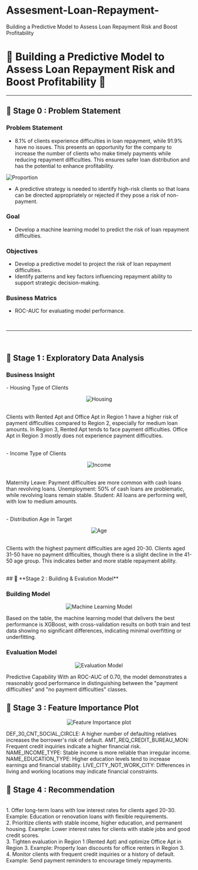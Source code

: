 # Assesment-Loan-Repayment-
Building a Predictive Model to Assess Loan Repayment Risk and Boost Profitability


# 🛒 **Building a Predictive Model to Assess Loan Repayment Risk and Boost Profitability** 🛒
---
## 📂 **Stage 0 : Problem Statement**
### Problem Statement
- 8.1% of clients experience difficulties in loan repayment, while 91.9% have no issues. This presents an opportunity for the company to increase the number of clients who make timely payments while reducing repayment difficulties. This ensures safer loan distribution and has the potential to enhance profitability.
  <p align="center">
<img src="https://github.com/user-attachments/assets/4d96feab-b5ac-42e4-a8c4-2ee9eb8c5f34"
 alt="Proportion">
</p>

- A predictive strategy is needed to identify high-risk clients so that loans can be directed appropriately or rejected if they pose a risk of non-payment.

### Goal
- Develop a machine learning model to predict the risk of loan repayment difficulties.

### Objectives
- Develop a predictive model to project the risk of loan repayment difficulties.
- Identify patterns and key factors influencing repayment ability to support strategic decision-making.
  
### Business Matrics
-  ROC-AUC for evaluating model performance.
<br>

---
<br>

## 📂 **Stage 1 : Exploratory Data Analysis**
### Business Insight
<p>
- Housing Type of Clients
<p align="center">
<img src="https://github.com/user-attachments/assets/74705809-7685-46b8-b2e2-c66ba7a774ea"
 alt="Housing">
</p>
<br>
Clients with Rented Apt and Office Apt in Region 1 have a higher risk of payment difficulties compared to Region 2, especially for medium loan amounts.
In Region 3, Rented Apt tends to face payment difficulties.
Office Apt in Region 3 mostly does not experience payment difficulties.
</p>

<p>
<br>
- Income Type of Clients
<p align="center">
<img src="https://github.com/user-attachments/assets/0c528b8d-31ea-4c0f-9f07-c699b9bb7396"
 alt="Income">
</p>
<br>
Maternity Leave: Payment difficulties are more common with cash loans than revolving loans.
Unemployment: 50% of cash loans are problematic, while revolving loans remain stable.
Student: All loans are performing well, with low to medium amounts.
</p>

<p>
<br>
- Distribution Age in Target
<p align="center">
<img src="https://github.com/user-attachments/assets/1e6bf9f8-fd38-41c3-b943-af0e7abf521a"
 alt="Age">
</p>
<br>
Clients with the highest payment difficulties are aged 20-30.
Clients aged 31-50 have no payment difficulties, though there is a slight decline in the 41-50 age group. This indicates better and more stable repayment ability.
</p>

<p>
<br>
## 📂 **Stage 2 : Building & Evalution Model**

### Building Model
<p align="center">
<img src="https://github.com/user-attachments/assets/54690fc3-cb4e-463e-af4c-b8dd7fcea547"
 alt="Machine Learning Model">
</p>

Based on the table, the machine learning model that delivers the best performance is XGBoost, with cross-validation results on both train and test data showing no significant differences, indicating minimal overfitting or underfitting.
<br>

### Evaluation Model
<p align="center">
<img src="https://github.com/user-attachments/assets/96223e48-13f0-4be6-a778-f6f455753df7"
 alt="Evaluation Model">
</p>
Predictive Capability
With an ROC-AUC of 0.70, the model demonstrates a reasonably good performance in distinguishing between the "payment difficulties" and "no payment difficulties" classes.
<br>

## 📂 **Stage 3 : Feature Importance Plot**
<p align="center">
<img src="https://github.com/user-attachments/assets/863d1dd2-304a-4b78-85df-916db2225da9"
 alt="Feature Importance plot">
</p>
DEF_30_CNT_SOCIAL_CIRCLE: A higher number of defaulting relatives increases the borrower's risk of default.
AMT_REQ_CREDIT_BUREAU_MON: Frequent credit inquiries indicate a higher financial risk.
NAME_INCOME_TYPE: Stable income is more reliable than irregular income.
NAME_EDUCATION_TYPE: Higher education levels tend to increase earnings and financial stability.
LIVE_CITY_NOT_WORK_CITY: Differences in living and working locations may indicate financial constraints.
<br>

## 📂 **Stage 4 : Recommendation**
<br>
1. Offer long-term loans with low interest rates for clients aged 20-30.
Example: Education or renovation loans with flexible requirements.
<br>
2. Prioritize clients with stable income, higher education, and permanent housing.
Example: Lower interest rates for clients with stable jobs and good credit scores.
<br>
3. Tighten evaluation in Region 1 (Rented Apt) and optimize Office Apt in Region 3.
Example: Property loan discounts for office renters in Region 3.
<br>
4. Monitor clients with frequent credit inquiries or a history of default.
Example: Send payment reminders to encourage timely repayments.

